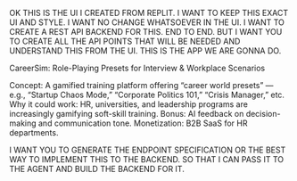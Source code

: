 OK THIS IS THE UI I CREATED FROM REPLIT. I WANT TO KEEP THIS EXACT UI AND STYLE. I WANT NO CHANGE WHATSOEVER IN THE UI. I WANT TO CREATE A REST API BACKEND FOR THIS. END TO END. BUT I WANT YOU TO CREATE ALL THE API POINTS THAT WILL BE NEEDED AND UNDERSTAND THIS FROM THE UI. THIS IS THE APP WE ARE GONNA DO.

CareerSim: Role-Playing Presets for Interview & Workplace Scenarios

Concept:
A gamified training platform offering “career world presets” — e.g., “Startup Chaos Mode,” “Corporate Politics 101,” “Crisis Manager,” etc.
Why it could work:
HR, universities, and leadership programs are increasingly gamifying soft-skill training.
Bonus: AI feedback on decision-making and communication tone.
Monetization: B2B SaaS for HR departments.

I WANT YOU TO GENERATE THE ENDPOINT SPECIFICATION OR THE BEST WAY TO IMPLEMENT THIS TO THE BACKEND. SO THAT I CAN PASS IT TO THE AGENT AND BUILD THE BACKEND FOR IT.